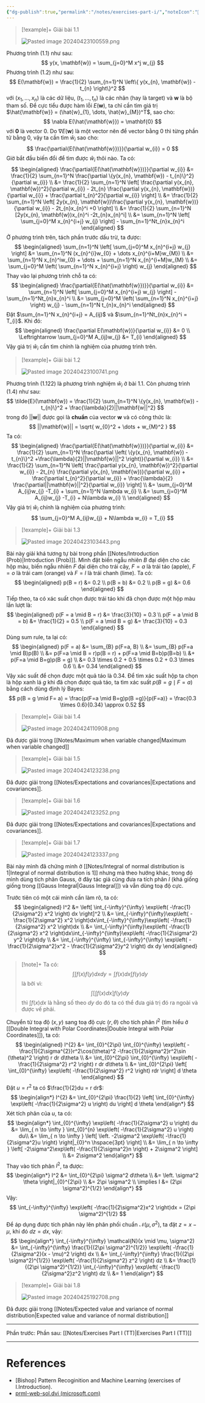 ```yaml
---
{"dg-publish":true,"permalink":"/notes/exercises-part-i/","noteIcon":"📝","created":"2024-08-02T10:46:38.338+07:00","updated":"2024-08-02T10:47:56.641+07:00"}
---
```



>[!example]+ Giải bài 1.1
>
>![Pasted image 20240423100559.png](/img/user/Attachment/Pasted%20image%2020240423100559.png)

Phương trình (1.1) như sau:
$$
y(x, \mathbf{w}) = \sum_{j=0}^M x^j w_{j}
$$
Phương trình (1.2) như sau:
$$
E(\mathbf{w}) = \frac{1}{2} \sum_{n=1}^N \left\{ y(x_{n}, \mathbf{w}) - t_{n} \right\}^2
$$
với $(x_1, \dots, x_{n})$ là các dữ liệu, $(t_{1}, \dots, t_{n})$ là các nhãn (hay là target) và $\mathbf{w}$ là bộ tham số. Để cực tiểu được hàm lỗi $E(\mathbf{w})$, ta chỉ cần tìm giá trị $\hat{\mathbf{w}} = (\hat{w}_{1}, \dots, \hat{w}_{M})^T$, sao cho:
$$
\nabla E(\hat{\mathbf{w}}) = \mathbf{0}
$$
với $\mathbf{0}$ là vector $0$. Do $\nabla E(\mathbf{w})$ là một vector nên để vector bằng $0$ thì từng phần tử bằng $0$, vậy ta cần tìm $\hat{w}_{i}$ sao cho:
$$
\frac{\partial{E(\hat{\mathbf{w}})}}{\partial w_{i}} = 0
$$
Giờ bắt đầu biến đổi để tìm được $\hat{w}_i$ thôi nào. Ta có:
$$
\begin{aligned}
\frac{\partial{E(\hat{\mathbf{w}})}}{\partial w_{i}} &= \frac{1}{2} \sum_{n=1}^N \frac{\partial \{y(x_{n}, \mathbf{w}) - t_{n}\}^2}{\partial w_{i}} \\
&= \frac{1}{2} \sum_{n=1}^N \left[ \frac{\partial y(x_{n}, \mathbf{w})^2}{\partial w_{i}} - 2t_{n} \frac{\partial y(x_{n}, \mathbf{w})}{\partial w_{i}} + \frac{\partial t_{n}^2}{\partial w_{i}} \right] \\
&= \frac{1}{2} \sum_{n=1}^N \left[ 2y(x_{n}, \mathbf{w})\frac{\partial y(x_{n}, \mathbf{w})}{\partial w_{i}} - 2t_{n}x_{n}^i +0 \right] \\
&= \frac{1}{2} \sum_{n=1}^N [2y(x_{n}, \mathbf{w})x_{n}^i -2t_{n}x_{n}^i] \\
&= \sum_{n=1}^N \left[ \sum_{j=0}^M x_{n}^{i+j} w_{j} \right] - \sum_{n=1}^Nt_{n}x_{n}^i
\end{aligned}
$$
Ở phương trình trên, tách phần trước dấu trừ, ta được:
$$
\begin{aligned}
\sum_{n=1}^N \left[ \sum_{j=0}^M x_{n}^{i+j} w_{j} \right] &= \sum_{n=1}^N (x_{n}^{i}w_{0} + \dots x_{n}^{i+M}w_{M}) \\
&= \sum_{n=1}^N x_{n}^iw_{0} + \dots + \sum_{n=1}^N x_{n}^{i+M}w_{M} \\
&= \sum_{j=0}^M \left( \sum_{n=1}^N x_{n}^{i+j} \right) w_{j}
\end{aligned}
$$
Thay vào lại phương trình chỗ ta có:
$$
\begin{aligned}
\frac{\partial{E(\hat{\mathbf{w}})}}{\partial w_{i}} &= \sum_{n=1}^N \left[ \sum_{j=0}^M x_{n}^{i+j} w_{j} \right] - \sum_{n=1}^Nt_{n}x_{n}^i \\
&= \sum_{j=0}^M \left( \sum_{n=1}^N x_{n}^{i+j} \right) w_{j} - \sum_{n=1}^N t_{n}x_{n}^i
\end{aligned}
$$
Đặt $\sum_{n=1}^N x_{n}^{i+j} = A_{ij}$ và $\sum_{n=1}^Nt_{n}x_{n}^i = T_{i}$. Khi đó:
$$
\begin{aligned}
\frac{\partial E(\mathbf{w})}{\partial w_{i}} &= 0 \\
\Leftrightarrow \sum_{j=0}^M A_{ij}w_{j} &= T_{i}
\end{aligned}
$$
Vậy giá trị $\hat{w}_i$ cần tìm chính là nghiệm của phương trình trên.

>[!example]+ Giải bài 1.2
>
>![Pasted image 20240423100741.png](/img/user/Attachment/Pasted%20image%2020240423100741.png)

Phương trình (1.122) là phương trình nghiệm $\hat{w}_i$ ở bài 1.1. Còn phương trình (1.4) như sau:
$$
\tilde{E}(\mathbf{w}) = \frac{1}{2} \sum_{n=1}^N \{y(x_{n}, \mathbf{w}) - t_{n}\}^2 + \frac{\lambda}{2}||\mathbf{w||^2}
$$
trong đó $||\mathbf{w}||$ được gọi là **chuẩn** của vector $\mathbf{w}$ và có công thức là:
$$
||\mathbf{w}|| = \sqrt{ w_{0}^2 + \dots + w_{M}^2 }
$$
Ta có:
$$
\begin{aligned}
\frac{\partial{E(\hat{\mathbf{w}})}}{\partial w_{i}} &= \frac{1}{2} \sum_{n=1}^N \frac{\partial \left( \{y(x_{n}, \mathbf{w}) - t_{n}\}^2 +\frac{\lambda}{2}||\mathbf{w}||^2 \right)}{\partial w_{i}} \\
&= \frac{1}{2} \sum_{n=1}^N \left[ \frac{\partial y(x_{n}, \mathbf{w})^2}{\partial w_{i}} - 2t_{n} \frac{\partial y(x_{n}, \mathbf{w})}{\partial w_{i}} + \frac{\partial t_{n}^2}{\partial w_{i}} + \frac{\lambda}{2} \frac{\partial||\mathbf{w}||^2}{\partial w_{i}} \right] \\
&= \sum_{j=0}^M A_{ij}w_{j} -T_{i} + \sum_{n=1}^N \lambda w_{i} \\
&= \sum_{j=0}^M A_{ij}w_{j} -T_{i} + N\lambda w_{i} \\
\end{aligned}
$$
Vậy giá trị $\hat{w}_i$ chính là nghiệm của phương trình:
$$
\sum_{j=0}^M A_{ij}w_{j} + N\lambda w_{i} = T_{i}
$$

>[!example]+ Giải bài 1.3
>
>![Pasted image 20240423103443.png](/img/user/Attachment/Pasted%20image%2020240423103443.png)

Bài này giải khá tương tự bài trong phần [[Notes/Introduction (Prob)\|Introduction (Prob)]]. Mình đặt biến ngẫu nhiên $B$ đại diện cho các hộp màu, biến ngẫu nhiên $F$ đại diện cho trái cây, $F= a$ là trái táo (apple), $F = o$ là trái cam (orange) và $F = l$ là trái chanh (lime). Ta có:
$$
\begin{aligned}
p(B = r) &= 0.2 \\
p(B = b) &= 0.2 \\
p(B = g) &= 0.6
\end{aligned}
$$
Tiếp theo, ta có xác suất chọn được trái táo khi đã chọn được một hộp màu lần lượt là:
$$
\begin{aligned}
p(F = a \mid B = r) &= \frac{3}{10} = 0.3 \\
p(F = a \mid B = b) &= \frac{1}{2} = 0.5 \\
p(F = a \mid B = g) &= \frac{3}{10} = 0.3
\end{aligned}
$$
Dùng sum rule, ta lại có:
$$
\begin{aligned}
p(F = a) &= \sum_{B} p(F=a, B) \\
&= \sum_{B} p(F=a \mid B)p(B) \\
&= p(F=a \mid B = r)p(B = r) + p(F=a \mid B=b)p(B=b) \\
&+ p(F=a \mid B=g)p(B = g) \\
&= 0.3 \times 0.2 + 0.5 \times 0.2 + 0.3 \times 0.6 \\
&= 0.34
\end{aligned}
$$
Vậy xác suất để chọn được một quả táo là $0.34$. Để tìm xác suất hộp ta chọn là hộp xanh lá $g$ khi đã chọn được quả táo, ta tìm xác suất $p(B = g \mid F = a)$ bằng cách dùng định lý Bayes:
$$
p(B = g \mid F= a) = \frac{p(F=a \mid B=g)p(B =g)}{p(F=a)} = \frac{0.3 \times 0.6}{0.34} \approx 0.52
$$

>[!example]+ Giải bài 1.4
>
>![Pasted image 20240424110908.png](/img/user/Attachment/Pasted%20image%2020240424110908.png)

Đã được giải trong [[Notes/Maximum when variable changed\|Maximum when variable changed]]

>[!example]+ Giải bài 1.5
>
>![Pasted image 20240424123238.png](/img/user/Attachment/Pasted%20image%2020240424123238.png)

Đã được giải trong [[Notes/Expectations and covariances\|Expectations and covariances]].

>[!example]+ Giải bài 1.6
>
>![Pasted image 20240424123252.png](/img/user/Attachment/Pasted%20image%2020240424123252.png)

Đã được giải trong [[Notes/Expectations and covariances\|Expectations and covariances]].

>[!example]+ Giải bài 1.7
>
>![Pasted image 20240424123337.png](/img/user/Attachment/Pasted%20image%2020240424123337.png)

Bài này mình đã chứng minh ở [[Notes/Integral of normal distribution is 1\|Integral of normal distribution is 1]] nhưng mà theo hướng khác, trong đó mình dùng tích phân Gauss, ở đây tác giả cũng đưa ra tích phân $I$ (khá giống giống trong [[Gauss Integral\|Gauss Integral]]) và vẫn dùng toạ độ cực.

Trước tiên có một cái mình cần làm rõ, ta có:
$$
\begin{aligned}
I^2 &= \left[ \int_{-\infty}^{\infty} \exp\left( -\frac{1}{2\sigma^2} x^2 \right) dx \right]^2 \\
&= \int_{-\infty}^{\infty}\exp\left( -\frac{1}{2\sigma^2} x^2 \right)dx\int_{-\infty}^{\infty}\exp\left( -\frac{1}{2\sigma^2} x^2 \right)dx \\
&= \int_{-\infty}^{\infty}\exp\left( -\frac{1}{2\sigma^2} x^2 \right)dx\int_{-\infty}^{\infty}\exp\left( -\frac{1}{2\sigma^2} y^2 \right)dy \\
&= \int_{-\infty}^{\infty} \int_{-\infty}^{\infty} \exp\left( -\frac{1}{2\sigma^2}x^2 - \frac{1}{2\sigma^2}y^2 \right) dx dy
\end{aligned}
$$
>[!note]+
>Ta có: 
>$$
>\int \int f(x)f(y)dxdy = \int f(x)dx \int f(y)dy
>$$
>là bởi vì:
>$$
>\int \left[ \int f(x)dx \right] f(y)dy
>$$
>thì $\int f(x)dx$ là hằng số theo $dy$ do đó ta có thể đưa giá trị đó ra ngoài và được vế phải.

Chuyển từ toạ độ $(x, y)$ sang toạ độ cực $(r, \theta)$ cho tích phân $I^2$ (tìm hiểu ở [[Double Integral with Polar Coordinates\|Double Integral with Polar Coordinates]]), ta có:
$$
\begin{aligned}
I^{2} &= \int_{0}^{2\pi} \int_{0}^{\infty} \exp\left( -\frac{1}{2\sigma^{2}}r^2\cos(\theta)^2 -\frac{1}{2\sigma^2}r^2\sin (\theta)^2 \right) r dr d\theta \\
&= \int_{0}^{2\pi} \int_{0}^{\infty} \exp\left( -\frac{1}{2\sigma^2} r^2 \right) r dr d\theta \\
&= \int_{0}^{2\pi} \left[ \int_{0}^{\infty} \exp\left( -\frac{1}{2\sigma^2} r^2 \right) rdr \right] d \theta
\end{aligned}
$$
Đặt $u = r^2$ ta có $\frac{1}{2}du = r dr$:
$$
\begin{align*}
I^{2} &= \int_{0}^{2\pi} \frac{1}{2} \left[ \int_{0}^{\infty} \exp\left( -\frac{1}{2\sigma^2} u \right) du \right] d \theta 
\end{align*}
$$
Xét tích phân của $u$, ta có:
$$
\begin{align*}
\int_{0}^{\infty} \exp\left( -\frac{1}{2\sigma^2} u \right) du &= \lim_{ n \to \infty } \int_{0}^{n} \exp\left( -\frac{1}{2\sigma^2} u \right) du\\
&= \lim_{ n \to \infty } \left[ \left. -2\sigma^2 \exp\left( -\frac{1}{2\sigma^2}u \right) \right|_{0}^n \hspace{3pt} \right] \\
&= \lim_{ n \to \infty } \left[ -2\sigma^2\exp\left( -\frac{1}{2\sigma^2}n \right) + 2\sigma^2 \right] \\
&= 2\sigma^2
\end{align*}
$$
Thay vào tích phân $I^2$, ta được:
$$
\begin{align*}
I^2 &= \int_{0}^{2\pi} \sigma^2 d\theta \\
&= \left. \sigma^2 \theta \right|_{0}^{2\pi} \\
&= 2\pi \sigma^2 \\
\implies I &= (2\pi \sigma^2)^{1/2}
\end{align*}
$$
Vậy:
$$
\int_{-\infty}^{\infty} \exp\left( -\frac{1}{2\sigma^2}x^2 \right)dx = (2\pi \sigma^2)^{1/2}
$$
Để áp dụng được tích phân này lên phân phối chuẩn $\mathcal{N}(\mu, \sigma^2)$, ta đặt $z = x - \mu$, khi đó $dz = dx$, vậy:
$$
\begin{align*}
\int_{-\infty}^{\infty} \mathcal{N}(x \mid \mu, \sigma^2) &= \int_{-\infty}^{\infty} \frac{1}{(2\pi \sigma^2)^{1/2}} \exp\left( -\frac{1}{2\sigma^2}(x - \mu)^2 \right) dx \\
&= \int_{-\infty}^{\infty} \frac{1}{(2\pi \sigma^2)^{1/2}} \exp\left( -\frac{1}{2\sigma^2} z^2 \right) dz \\
&= \frac{1}{(2\pi \sigma^2)^{1/2}} \int_{-\infty}^{\infty} \exp\left( -\frac{1}{2\sigma^2}z^2 \right) dz \\
&= 1
\end{align*}
$$
>[!example]+ Giải bài 1.8
>
>![Pasted image 20240425192708.png](/img/user/Attachment/Pasted%20image%2020240425192708.png)

Đã được giải trong [[Notes/Expected value and variance of normal distribution\|Expected value and variance of normal distribution]]

---

Phần trước: 
Phần sau: [[Notes/Exercises Part I (TT)\|Exercises Part I (TT)]]

---
# References

- [Bishop] Pattern Recoginition and Machine Learning (exercises of I.Introduction).
- [prml-web-sol.dvi (microsoft.com)](https://www.microsoft.com/en-us/research/wp-content/uploads/2016/05/prml-web-sol-2009-09-08.pdf)
